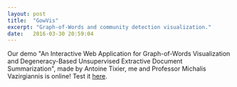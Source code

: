 ```yaml
---
layout: post
title:  "GowVis"
excerpt: "Graph-of-Words and community detection visualization."
date:   2016-03-30 20:59:04
---
```

Our demo "An Interactive Web Application for Graph-of-Words Visualization and Degeneracy-Based Unsupervised Extractive Document Summarization", made by Antoine Tixier, me and Professor Michalis Vazirgiannis is online! Test it [here].

[here]:	https://safetyapp.shinyapps.io/GoWvis/